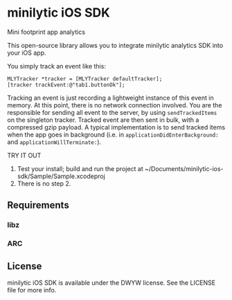 minilytic iOS SDK
================

Mini footprint app analytics

This open-source library allows you to integrate minilytic analytics SDK into your iOS app.

You simply track an event like this:
 
```objectice-c
MLYTracker *tracker = [MLYTracker defaultTracker];
[tracker trackEvent:@"tab1.buttonOk"];
```

Tracking an event is just recording a lightweight instance of this event in memory. At this point, there is no network connection involved. You are the responsible for sending all event to the server, by using `sendTrackedItems` on the singleton tracker. Tracked event are then sent in bulk, with a compressed gzip payload. A typical implementation is to send tracked items when the app goes in background (i.e. in `applicationDidEnterBackground:` and `applicationWillTerminate:`).

TRY IT OUT

1. Test your install; build and run the project at ~/Documents/minilytic-ios-sdk/Sample/Sample.xcodeproj
2. There is no step 2.

## Requirements

### libz

### ARC

## License

minilytic iOS SDK is available under the DWYW license. See the LICENSE file for more info.